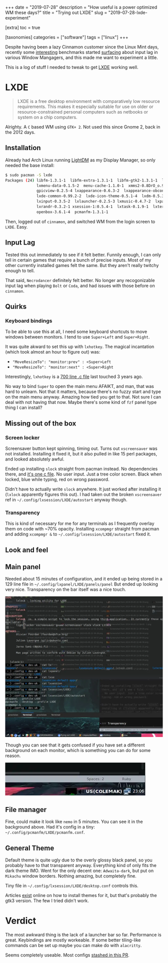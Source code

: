 +++
date = "2019-07-28"
description = "How useful is a power optimized WM these days?"
title = "Trying out LXDE"
slug = "2019-07-28-lxde-experiment"

[extra]
toc = true

[taxonomies]
categories = ["software"]
tags = ["linux"]
+++

Despite having been a lazy Cinnamon customer since the Linux Mint days, recently some [interesting](https://old.reddit.com/r/linux_gaming/comments/cii545/linux_input_lag_analysis_v26des_windows_10_1809/) benchmarks started [surfacing](https://www.reddit.com/r/linux_gaming/comments/c0ly6b/linux_input_lag_analysis7des_tested_windows/) about input lag in various Window Mangagers, and this made me want to experiment a little.

This is a log of stuff I needed to tweak to get [LXDE](https://wiki.archlinux.org/index.php/LXDE) working well.

<!--more-->

# LXDE
> LXDE is a free desktop environment with comparatively low resource requirements. This makes it especially suitable for use on older or resource-constrained personal computers such as netbooks or system on a chip computers.

Alrighty. A `C` based WM using `GTK+ 2`. Not used this since Gnome 2, back in the 2012 days.

## Installation
Already had Arch Linux running [LightDM](https://wiki.archlinux.org/index.php/LightDM) as my Display Manager, so only needed the base install:

```sh
$ sudo pacman -S lxde
Packages (24) libfm-1.3.1-1  libfm-extra-1.3.1-1  libfm-gtk2-1.3.1-1  libwnck-2.31.0-2
              lxmenu-data-0.1.5-2  menu-cache-1.1.0-1  xmms2-0.8DrO_o.949.gca15e830-18
              gpicview-0.2.5-4 lxappearance-0.6.3-2  lxappearance-obconf-0.2.3-2
              lxde-common-0.99.2-2  lxde-icon-theme-0.5.1-4  lxdm-0.5.3-6  lxhotkey-0.1.0-2
              lxinput-0.3.5-2  lxlauncher-0.2.5-3 lxmusic-0.4.7-2  lxpanel-0.10.0-1
              lxrandr-0.3.2-1 xsession-1:0.5.4-1  lxtask-0.1.9-1  lxterminal-0.3.2-1
              openbox-3.6.1-4  pcmanfm-1.3.1-1
```

Then, logged out of `cinnamon`, and switched WM from the login screen to `LXDE`. Easy.

## Input Lag
Tested this out immediately to see if it felt better. Funnily enough, I can only tell in certain games that require a bunch of precise inputs. Most of my other currently installed games felt the same. But they aren't really twitchy enough to tell.

That said, `Necrodancer` definitely felt better. No longer any recogonizable input lag when playing `Bolt` or `Coda`, and had issues with those before on `cinnamon`.

## Quirks
### Keyboard bindings
To be able to use this at all, I need some keyboard shortcuts to move windows between monitors. I tend to use `Super+Left` and `Super+Right`.

It was quite akward to set this up with `lxhotkey`. The magical incantation (which took almost an hour to figure out) was:

- `"MoveResizeTo": "monitor:prev" : <Super>Left`
- `"MoveResizeTo": "monitor:next" : <Super>Right`

Interestingly, `lxhotkey` is a [700 line .c file](https://github.com/lxde/lxhotkey/blob/master/src/lxhotkey.c) last touched 3 years ago.

No way to bind `Super` to open the main menu AFAIKT, and man, that was hard to unlearn. Not that it matters, because there's no fuzzy start and type on the main menu anyway. Amazing how tied you get to that. Not sure I can deal with not having that now. Maybe there's some kind of `fzf` panel type thing I can install?

## Missing out of the box
### Screen locker
Screensaver button kept spinning, timing out. Turns out `xscreensaver` was not installed. Installing it fixed it, but it also pulled in like 15 perl packages, and looked absolutely awful.

Ended up installing `slock` straight from pacman instead. No dependencies there, and [it's one c file](https://git.suckless.org/slock/file/slock.c.html). No user input. Just a tree color screen. Black when locked, blue while typing, red on wrong password.

Didn't have to actually write `slock` anywhere. It just worked after installing it (`lxlock` apparently figures this out). I had taken out the broken `xscreensaver` ref in `~/.config/lxsession/LXDE/autostart` anyway though.

### Transparency
This is kind of necessary for me for any terminals as I frequently overlay them on code with ~70% opacity. Installing `xcompmgr` straight from pacman and adding `xcompmgr &` to `~/.config/lxsession/LXDE/autostart` fixed it.

## Look and feel
## Main panel
Needed about 15 minutes of configuration, and it ended up being stored in a 129 line file in `~/.config/lxpanel/LXDE/panels/panel` But ended up looking very nice. Transparency on the bar itself was a nice touch.

![](/imgs/wms/lxde2-transparency.webp)

Though you can see that it gets confused if you have set a different background on each monitor, which is something you can do for some reason.

![](/imgs/wms/lxde2-dual-bg.webp)

## File manager
Fine, could make it look like `nemo` in 5 minutes. You can see it in the background above. Had it's config in a tiny: `~/.config/pcmanfm/LXDE/pcmanfm.conf`.

## General Theme
Default theme is quite ugly due to the overly glossy black panel, so you probably have to that transparent anyway. Everything kind of only fits the dark theme IMO. Went for the only decent one: `Adwaita-dark`, but put on `Mikachu` window borders. Nothing amazing, but completely fine.

Tiny file in `~/.config/lxsession/LXDE/desktop.conf` controls this.

Articles [exist](https://www.addictivetips.com/ubuntu-linux-tips/lxde-themes/) online on how to install themes for it, but that's probably the gtk3 version. The few I tried didn't work.

# Verdict
The most awkward thing is the lack of a launcher bar so far. Performance is great. Keybindings are mostly workeable. If some better tiling-like commands can be set up maybe you can make do with `alacritty`.

Seems completely useable. Most configs [stashed in this PR](https://github.com/clux/dotfiles/pull/31/files).
